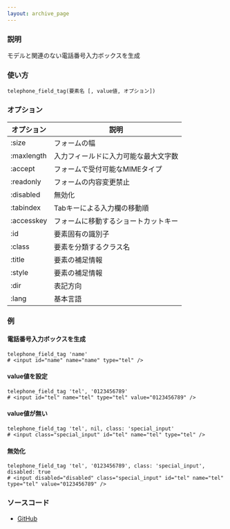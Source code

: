 ```yaml
---
layout: archive_page
---
```

### 説明
モデルと関連のない電話番号入力ボックスを生成

### 使い方
    telephone_field_tag(要素名 [, value値, オプション])

### オプション

オプション   | 説明
---------- | ------------------
:size      | フォームの幅
:maxlength | 入力フィールドに入力可能な最大文字数
:accept    | フォームで受付可能なMIMEタイプ
:readonly  | フォームの内容変更禁止
:disabled  | 無効化
:tabindex  | Tabキーによる入力欄の移動順
:accesskey | フォームに移動するショートカットキー
:id        | 要素固有の識別子
:class     | 要素を分類するクラス名
:title     | 要素の補足情報
:style     | 要素の補足情報
:dir       | 表記方向
:lang      | 基本言語

### 例
#### 電話番号入力ボックスを生成
    telephone_field_tag 'name'
    # <input id="name" name="name" type="tel" />

#### value値を設定
    telephone_field_tag 'tel', '0123456789'
    # <input id="tel" name="tel" type="tel" value="0123456789" />

#### value値が無い
    telephone_field_tag 'tel', nil, class: 'special_input'
    # <input class="special_input" id="tel" name="tel" type="tel" />

#### 無効化
    telephone_field_tag 'tel', '0123456789', class: 'special_input', disabled: true
    # <input disabled="disabled" class="special_input" id="tel" name="tel" type="tel" value="0123456789" />

### ソースコード
* [GitHub](https://github.com/rails/rails/blob/ac30e389ecfa0e26e3d44c1eda8488ddf63b3ecc/actionview/lib/action_view/helpers/form_tag_helper.rb#L644)
